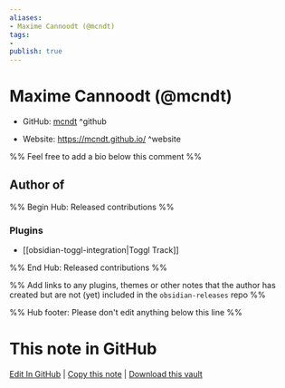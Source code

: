 ```yaml
---
aliases:
- Maxime Cannoodt (@mcndt)
tags:
- 
publish: true
---
```


# Maxime Cannoodt (@mcndt)

- GitHub: [mcndt](https://github.com/mcndt/) ^github
<!-- - Discord: `@` ^discord-->
- Website: <https://mcndt.github.io/> ^website
<!-- - [[Publish sites|Publish site]]: ^publish-->

%% Feel free to add a bio below this comment %%


## Author of

%% Begin Hub: Released contributions %%
### Plugins
- [[obsidian-toggl-integration|Toggl Track]]

%% End Hub: Released contributions %%

%% Add links to any plugins, themes or other notes that the author has created but are not (yet) included in the `obsidian-releases` repo %%

<!--
### Unlisted plugins
-->

<!--
### Others

- 
-->

<!--
## Sponsor this author

- [[GitHub sponsors]]: [Sponsor @mcndt on GitHub Sponsors](https://github.com/sponsors/mcndt) ^github-sponsor
- [[Buy me a coffee]]: ^buy-me-a-coffee
- [[PayPal]]: ^paypal
- [[Patreon]]: ^patreon

-->

<!--
## Follow this author

- [[YouTube Channels|On YouTube]]: ^youtube
- Twitter: ^twitter
- ...
-->

%% Hub footer: Please don't edit anything below this line %%

# This note in GitHub

<span class="git-footer">[Edit In GitHub](https://github.dev/obsidian-community/obsidian-hub/blob/main/01%20-%20Community/People/mcndt.md "git-hub-edit-note") | [Copy this note](https://raw.githubusercontent.com/obsidian-community/obsidian-hub/main/01%20-%20Community/People/mcndt.md "git-hub-copy-note") | [Download this vault](https://github.com/obsidian-community/obsidian-hub/archive/refs/heads/main.zip "git-hub-download-vault") </span>

